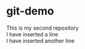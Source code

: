 # git-demo
This is my second repository
<br>
I have inserted a line
<br>
I have inserted another line
